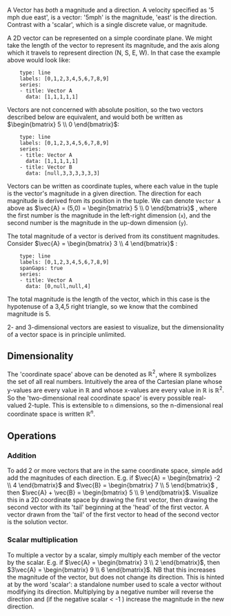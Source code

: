 A Vector has *both* a magnitude and a direction. A velocity specified as '5 mph due east', is a vector: '5mph' is the magnitude, 'east' is the direction. Contrast with a 'scalar', which is a single discrete value, or magnitude.

A 2D vector can be represented on a simple coordinate plane. We might take the length of the vector to represent its magnitude, and the axis along which it travels to represent direction (N, S, E, W). In that case the example above would look like:

```chart
	type: line
	labels: [0,1,2,3,4,5,6,7,8,9]
	series: 
	- title: Vector A
	  data: [1,1,1,1,1]
```

Vectors are not concerned with absolute position, so the two vectors described below are equivalent, and would both be written as $\begin{bmatrix} 5 \\ 0 \end{bmatrix}$:

```chart
	type: line
	labels: [0,1,2,3,4,5,6,7,8,9]
	series: 
	- title: Vector A
	  data: [1,1,1,1,1]
	- title: Vector B
	  data: [null,3,3,3,3,3,3]
```

Vectors can be written as coordinate tuples, where each value in the tuple is the vector's magnitude in a given direction. The direction for each magnitude is derived from its position in the tuple. We can denote `Vector A` above as $\vec{A} = (5,0) = \begin{bmatrix} 5 \\ 0 \end{bmatrix}$ , where the first number is the magnitude in the left-right dimension (`x`), and the second number is the magnitude in the up-down dimension (`y`). 

The total magnitude of a vector is derived from its constituent magnitudes. Consider $\vec{A} = \begin{bmatrix} 3 \\ 4 \end{bmatrix}$ :
```chart
	type: line
	labels: [0,1,2,3,4,5,6,7,8,9]
	spanGaps: true
	series: 
	- title: Vector A
	  data: [0,null,null,4]
```

The total magnitude is the length of the vector, which in this case is the hypotenuse of a 3,4,5 right triangle, so we know that the combined magnitude is 5.

2- and 3-dimensional vectors are easiest to visualize, but the dimensionality of a vector space is in principle unlimited.

## Dimensionality
The 'coordinate space' above can be denoted as $\mathbb{R}^2$, where $\mathbb{R}$ symbolizes the set of all real numbers. Intuitively the area of the Cartesian plane whose y-values are every value in $\mathbb{R}$ and whose x-values are every value in $\mathbb{R}$ is $\mathbb{R}^2$.  So the 'two-dimensional real coordinate space' is every possible real-valued 2-tuple. This is extensible to `n` dimensions, so the n-dimensional real coordinate space is written $\mathbb{R}^n$. 

## Operations

### Addition
To add 2 or more vectors that are in the same coordinate space, simple add add the magnitudes of each direction. E.g. if $\vec{A} = \begin{bmatrix} -2 \\ 4 \end{bmatrix}$  and $\vec{B} = \begin{bmatrix} 7 \\ 5 \end{bmatrix}$ , then $\vec{A} + \vec{B} = \begin{bmatrix} 5 \\ 9 \end{bmatrix}$. Visualize this in a 2D coordinate space by drawing the first vector, then drawing the second vector with its 'tail' beginning at the 'head' of the first vector. A vector drawn from the 'tail' of the first vector to head of the second vector is the solution vector.

### Scalar multiplication
To multiple a vector by a scalar, simply multiply each member of the vector by the scalar. E.g. if $\vec{A} = \begin{bmatrix} 3 \\ 2 \end{bmatrix}$, then $3\vec{A} = \begin{bmatrix} 9 \\ 6 \end{bmatrix}$. NB that this increases the magnitude of the vector, but does not change its direction. This is hinted at by the word 'scalar': a standalone number used to scale a vector without modifying its direction. Multiplying by a negative number will reverse the direction and (if the negative scalar < -1 ) increase the magnitude in the new direction.